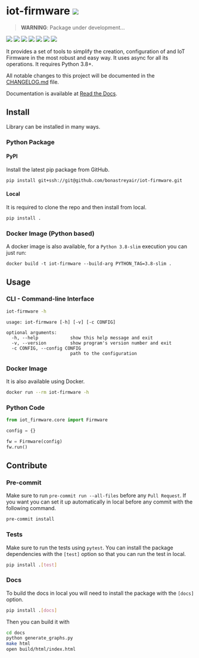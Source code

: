 # iot-firmware ![](https://findicons.com/files/icons/42/basic/16/warning.png)

> **WARNING**: Package under development...

[![](https://img.shields.io/readthedocs/iot-firmware/latest?logo=readthedocs)](https://iot-firmware.readthedocs.io/en/latest/)
[![](https://results.pre-commit.ci/badge/github/bonastreyair/iot-firmware/main.svg)](https://results.pre-commit.ci/latest/github/bonastreyair/iot-firmware/main)
[![](https://img.shields.io/github/workflow/status/bonastreyair/iot-firmware/CI?label=CI&logo=github)](https://github.com/bonastreyair/iot-firmware/actions?workflow=CI)
[![](https://img.shields.io/codecov/c/github/bonastreyair/iot-firmware/main?logo=codecov)](https://codecov.io/gh/bonastreyair/iot-firmware)
[![](https://img.shields.io/codeclimate/maintainability/bonastreyair/iot-firmware?logo=codeclimate)](https://codeclimate.com/github/bonastreyair/iot-firmware/maintainability)
[![](https://img.shields.io/badge/code%20style-black-black)](https://github.com/psf/black)
[![](https://img.shields.io/github/license/bonastreyair/iot-firmware?color=blue)](https://github.com/bonastreyair/iot-firmware/blob/main/LICENSE)

It provides a set of tools to simplify the creation, configuration of and IoT Firmware
in the most robust and easy way. It uses async for all its operations. It requires Python 3.8+.

All notable changes to this project will be documented in the [CHANGELOG.md](https://github.com/bonastreyair/iot-firmware/blob/main/CHANGELOG.md) file.

Documentation is available at [Read the Docs](https://iot-firmware.readthedocs.io/en/latest/).

## Install

Library can be installed in many ways.

### Python Package

#### PyPI

Install the latest pip package from GitHub.

```sh
pip install git+ssh://git@github.com/bonastreyair/iot-firmware.git
```

#### Local

It is required to clone the repo and then install from local.

```sh
pip install .
```

### Docker Image (Python based)

A docker image is also available, for a `Python 3.8-slim` execution you can just run:

```text
docker build -t iot-firmware --build-arg PYTHON_TAG=3.8-slim .
```

## Usage

### CLI - Command-line Interface

```sh
iot-firmware -h
```

```text
usage: iot-firmware [-h] [-v] [-c CONFIG]

optional arguments:
  -h, --help            show this help message and exit
  -v, --version         show program's version number and exit
  -c CONFIG, --config CONFIG
                        path to the configuration
```

### Docker Image

It is also available using Docker.

```sh
docker run --rm iot-firmware -h
```

### Python Code

```python
from iot_firmware.core import Firmware

config = {}

fw = Firmware(config)
fw.run()
```

## Contribute

### Pre-commit

Make sure to run `pre-commit run --all-files` before any `Pull Request`. If you want you can set it up automatically
in local before any commit with the following command.

```sh
pre-commit install
```

### Tests

Make sure to run the tests using `pytest`. You can install the package dependencies with the `[test]` option
so that you can run the test in local.

```sh
pip install .[test]
```

### Docs

To build the docs in local you will need to install the package with the `[docs]` option.

```sh
pip install .[docs]
```

Then you can build it with

```sh
cd docs
python generate_graphs.py
make html
open build/html/index.html
```
